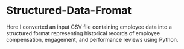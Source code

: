 # Structured-Data-Fromat
Here I converted an input CSV file containing employee data into a structured format representing historical records of employee compensation, engagement, and performance reviews using Python. 
